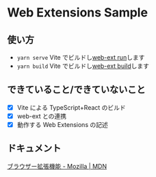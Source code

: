 # Web Extensions Sample

## 使い方

- `yarn serve` Vite でビルドし[web-ext run](https://extensionworkshop.com/documentation/develop/web-ext-command-reference/#web-ext-run)します
- `yarn build` Vite でビルドし[web-ext build](https://extensionworkshop.com/documentation/develop/web-ext-command-reference/#web-ext-build)します

## できていること/できていないこと

- [x] Vite による TypeScript+React のビルド
- [x] web-ext との連携
- [x] 動作する Web Extensions の記述

## ドキュメント

[ブラウザー拡張機能 - Mozilla | MDN](https://developer.mozilla.org/ja/docs/Mozilla/Add-ons/WebExtensions)
